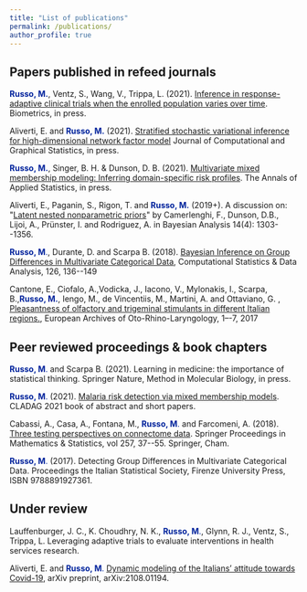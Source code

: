 ```yaml
---
title: "List of publications"
permalink: /publications/
author_profile: true
---
```

## Papers published in refeed journals

<span style="color:rgb(0,35,156)">**Russo, M.**</span>,  Ventz, S., Wang, V.,  Trippa, L. (2021).
[Inference in response-adaptive clinical trials when the enrolled population varies over time](https://onlinelibrary.wiley.com/doi/abs/10.1111/biom.13582). Biometrics, in press. 


Aliverti, E. and <span style="color:rgb(0,35,156)">**Russo, M.**</span> (2021). [Stratified stochastic variational inference for high-dimensional network factor model](10.1080/10618600.2021.1984929)
Journal of Computational and Graphical Statistics, in press.

 
<span style="color:rgb(0,35,156)">**Russo, M.**</span>, Singer, B. H. \& Dunson, D. B. (2021).
[Multivariate mixed membership modeling: Inferring domain-specific risk profiles](https://www.e-publications.org/ims/submission/AOAS/user/submissionFile/46882?confirm=c2962b80). The Annals of Applied Statistics, in press. 


Aliverti, E., Paganin, S., Rigon, T. and <span style="color:rgb(0,35,156)">**Russo, M.**</span> (2019+). A discussion on: "[Latent nested nonparametric priors](https://projecteuclid.org/euclid.ba/1561601089)" by Camerlenghi, F., Dunson, D.B., Lijoi, A., Prünster, I. and Rodriguez, A. in Bayesian Analysis 14(4): 1303--1356.



<span style="color:rgb(0,35,156)"> **Russo, M**.</span>, Durante, D. and Scarpa B. (2018). [Bayesian Inference on Group Differences in Multivariate Categorical Data](https://www.sciencedirect.com/science/article/pii/S0167947318300999), Computational Statistics & Data Analysis, 126, 136--149

Cantone, E., Ciofalo, A.,Vodicka, J., Iacono, V., Mylonakis, I., Scarpa, B.,<span style="color:rgb(0,35,156)">**Russo, M.**</span>, Iengo, M., de Vincentiis, M., Martini, A. and Ottaviano, G.
, [Pleasantness of olfactory and trigeminal stimulants in different Italian regions.](https://link.springer.com/article/10.1007/s00405-017-4722-5), European Archives of Oto-Rhino-Laryngology, 1–-7, 2017


##  Peer reviewed  proceedings & book chapters 
<span style="color:rgb(0,35,156)"> **Russo, M**.</span> and Scarpa B. (2021). Learning in medicine: the importance of statistical thinking.  Springer Nature,  Method in Molecular Biology, in press.

<span style="color:rgb(0,35,156)"> **Russo, M**.</span> (2021). [Malaria risk detection via mixed membership models](DOI:10.36253/978-88-5518-340-6). CLADAG 2021 book of abstract and short papers.


Cabassi, A., Casa, A., Fontana, M., <span style="color:rgb(0,35,156)"> **Russo, M**.</span>  and Farcomeni, A.
(2018).  [Three testing perspectives on connectome data](https://link.springer.com/chapter/10.1007/978-3-030-00039-4_3). Springer Proceedings in Mathematics \& Statistics, vol 257, 37--55. Springer, Cham.


<span style="color:rgb(0,35,156)"> **Russo, M**.</span> (2017). Detecting Group Differences in Multivariate Categorical Data. Proceedings the Italian Statistical Society, Firenze University Press, ISBN 9788891927361.



## Under review
Lauffenburger, J. C., K. Choudhry, N. K., <span style="color:rgb(0,35,156)"> **Russo, M**.</span>,  Glynn, R. J., Ventz, S., Trippa, L.  Leveraging adaptive trials to evaluate interventions in health services research.

Aliverti, E. and <span style="color:rgb(0,35,156)"> **Russo, M**.</span> [Dynamic modeling of the Italians’ attitude towards Covid-19](https://arxiv.org/pdf/2108.01194.pdf), arXiv preprint, arXiv:2108.01194. 






